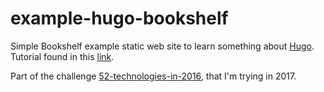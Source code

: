 # example-hugo-bookshelf

Simple Bookshelf example static web site to learn something about [Hugo](https://gohugo.io/). Tutorial found in this [link](https://github.com/shekhargulati/52-technologies-in-2016/tree/master/07-hugo).

Part of the challenge [52-technologies-in-2016](https://github.com/shekhargulati/52-technologies-in-2016), that I'm trying in 2017.
